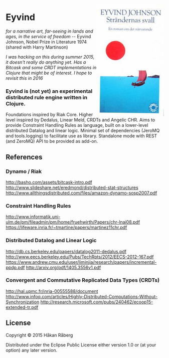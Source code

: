 [<img width="215" src="https://github.com/hraberg/eyvind/raw/master/strandernas-svall.jpg" alt="Return to Ithaca" title="Return to Ithaca" align="right" />](https://en.wikipedia.org/wiki/Eyvind_Johnson)

# Eyvind

*for a narrative art, far-seeing in lands and ages, in the service of freedom*
-- Eyvind Johnson, Nobel Prize in Literature 1974 (shared with Harry Martinson)

*I was hacking on this during summer 2015, it doesn't really do anything yet. Has a Bitcask and some CRDT implementations in Clojure that might be of interest. I hope to revisit this in 2016*


### Eyvind is (not yet) an experimental distributed rule engine written in Clojure.

Foundations inspired by Riak Core. Higher level inspired by Dedalus, Linear Meld, CRDTs and Angelic CHR. Aims to provide Constraint Handling Rules as language, built on a lower-level distributed Datalog and linear logic. Minimal set of dependencies (JeroMQ and tools.logging) to facilitate use as library. Standalone mode with REST (and ZeroMQ) API to be provided as add-on.


## References

### Dynamo / Riak

http://basho.com/assets/bitcask-intro.pdf
http://www.slideshare.net/eredmond/distributed-stat-structures
http://www.allthingsdistributed.com/files/amazon-dynamo-sosp2007.pdf

### Constraint Handling Rules

http://www.informatik.uni-ulm.de/pm/fileadmin/pm/home/fruehwirth/Papers/chr-lnai08.pdf
https://lifeware.inria.fr/~tmartine/papers/martinez11chr.pdf

### Distributed Datalog and Linear Logic

http://db.cs.berkeley.edu/papers/datalog2011-dedalus.pdf
http://www.eecs.berkeley.edu/Pubs/TechRpts/2012/EECS-2012-167.pdf
https://www.andrew.cmu.edu/user/liminjia/research/papers/incremental-ppdp.pdf
http://arxiv.org/pdf/1405.3556v1.pdf

### Convergent and Commutative Replicated Data Types (CRDTs)

http://hal.upmc.fr/inria-00555588/document
http://www.infoq.com/articles/Highly-Distributed-Computations-Without-Synchronization
http://research.microsoft.com/pubs/240462/ecoop15-extended-tr.pdf


## License

Copyright © 2015 Håkan Råberg

Distributed under the Eclipse Public License either version 1.0 or (at
your option) any later version.

